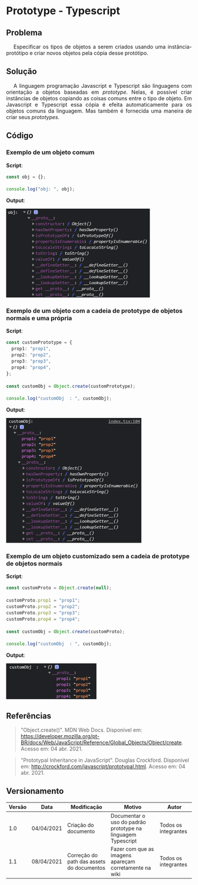 # Prototype - Typescript

## Problema

<p style="text-indent: 20px; text-align: justify">
Especificar os tipos de objetos a serem criados usando uma instância-protótipo e criar novos objetos pela cópia desse protótipo.
</p>

## Solução

<p style="text-indent: 20px; text-align: justify">
A linguagem programação Javascript e Typescript são linguagens com orientação a objetos baseadas em <em>prototype</em>. Nelas, é possível criar instâncias de objetos copiando as coisas comuns entre o tipo de objeto. Em Javascript e Typescript essa cópia é efeita automaticamente para os objetos comuns da linguagem. Mas também é fornecida uma maneira de criar seus <em>prototypes</em>.
</p>

## Código

### Exemplo de um objeto comum

**Script**:

```typescript
const obj = {};

console.log("obj: ", obj);
```

**Output**:

![Output 1](../../../../../assets/gofs/prototype01.png)

### Exemplo de um objeto com a cadeia de prototype de objetos normais e uma própria

**Script**:

```typescript
const customPrototype = {
  prop1: "prop1",
  prop2: "prop2",
  prop3: "prop3",
  prop4: "prop4",
};

const customObj = Object.create(customPrototype);

console.log("customObj  : ", customObj);
```

**Output**:

![Output 2](../../../../../assets/gofs/prototype02.png)

### Exemplo de um objeto customizado sem a cadeia de prototype de objetos normais

**Script**:

```typescript
const customProto = Object.create(null);

customProto.prop1 = "prop1";
customProto.prop2 = "prop2";
customProto.prop3 = "prop3";
customProto.prop4 = "prop4";

const customObj = Object.create(customProto);

console.log("customObj  : ", customObj);
```

**Output**:

![Output 3](../../../../../assets/gofs/prototype03.png)

## Referências

> "Object.create()". MDN Web Docs. Disponível em: https://developer.mozilla.org/pt-BR/docs/Web/JavaScript/Reference/Global_Objects/Object/create. Acesso em: 04 abr. 2021.

> "Prototypal Inheritance in JavaScript". Douglas Crockford. Disponível em: http://crockford.com/javascript/prototypal.html. Acesso em: 04 abr. 2021.

## Versionamento

| Versão | Data       | Modificação          | Motivo                                                       | Autor                |
| ------ | ---------- | -------------------- | ------------------------------------------------------------ | -------------------- |
| 1.0    | 04/04/2021 | Criação do documento | Documentar o uso do padrão prototype na linguagem Typescript | Todos os integrantes |
| 1.1    | 08/04/2021 | Correção do path das assets do documentos | Fazer com que as imagens apareçam corretamente na wiki | Todos os integrantes |
